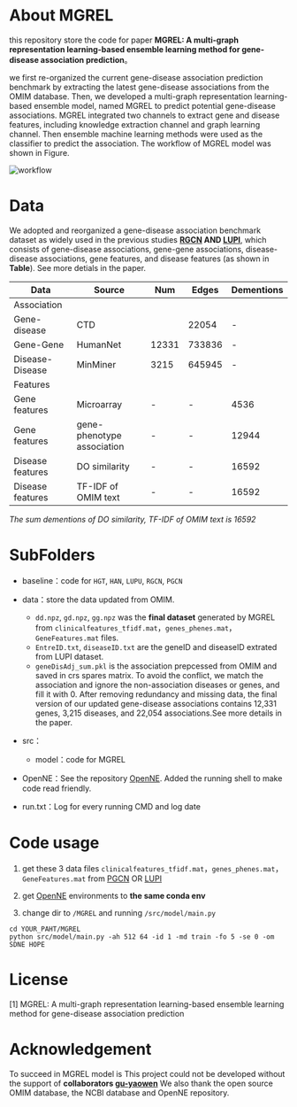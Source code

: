 # About MGREL

this repository store the code for paper **MGREL: A multi-graph representation learning-based ensemble learning method for gene-disease association prediction**。

we first re-organized the current gene-disease association prediction benchmark by extracting the latest gene-disease associations from the OMIM database. Then, we developed a multi-graph representation learning-based ensemble model, named MGREL to predict potential gene-disease associations. MGREL integrated two channels to extract gene and disease features, including knowledge extraction channel and graph learning channel. Then ensemble machine learning methods were used as the classifier to predict the association. The workflow of MGREL model was shown in Figure.

![workflow](https://github.com/ziyang-W/GDML/assert/workflow.png)


# Data

We adopted and reorganized a gene-disease association benchmark dataset as widely used in the previous studies **[RGCN](https://github.com/liyu95/Disease_gene_prioritization_GCN/tree/af763c0ea291406da89edbe92525edb79a03c69a/data_prioritization) AND [LUPI](https://github.com/juanshu30/Disease-Gene-Prioritization-with-Privileged-Information-and-Heteroscedastic-Dropout)**, which consists of gene-disease associations, gene-gene associations, disease-disease associations, gene features, and disease features (as shown in **Table**). See more detials in the paper.

| Data              | Source                     | Num   | Edges  | Dementions |
| ----------------- | -------------------------- | ----- | ------ | ---------- |
| Association       |                            |       |        |            |
| Gene-disease      | CTD                        |       | 22054  | -          |
| Gene-Gene         | HumanNet                   | 12331 | 733836 | -          |
| Disease-Disease   | MinMiner                   | 3215  | 645945 | -          |
| Features          |                            |       |        |            |
| Gene  features    | Microarray                 | -     | -      | 4536       |
| Gene  features    | gene-phenotype association | -     | -      | 12944      |
| Disease  features | DO similarity              | -     | -      | 16592      |
| Disease  features | TF-IDF of OMIM text        | -     | -      | 16592      |

*The sum dementions of DO similarity, TF-IDF of OMIM text is 16592*


# SubFolders

* baseline：code for `HGT`, `HAN`, `LUPU`, `RGCN`, `PGCN`

* data：store the data updated from OMIM.
    * `dd.npz`, `gd.npz`, `gg.npz` was the **final dataset** generated by MGREL from `clinicalfeatures_tfidf.mat`，`genes_phenes.mat`，`GeneFeatures.mat` files. 
    * `EntreID.txt`, `diseaseID.txt` are the geneID and diseaseID extrated from LUPI dataset.
    * `geneDisAdj_sum.pkl` is the association prepcessed from OMIM and saved in crs spares matrix. To avoid the conflict, we match the association and ignore the non-association diseases or genes, and fill it with 0. After removing redundancy and missing data, the final version of our updated gene-disease associations contains 12,331 genes, 3,215 diseases, and 22,054 associations.See more details in the paper.

* src：
    * model：code for MGREL

* OpenNE：See the repository [OpenNE](https://github.com/thunlp/OpenNE). Added the running shell to make code read friendly.

* run.txt：Log for every running CMD and log date

# Code usage

1. get these 3 data files `clinicalfeatures_tfidf.mat`，`genes_phenes.mat`，`GeneFeatures.mat` from [PGCN](https://github.com/liyu95/Disease_gene_prioritization_GCN/tree/af763c0ea291406da89edbe92525edb79a03c69a/data_prioritization) OR [LUPI](https://github.com/juanshu30/Disease-Gene-Prioritization-with-Privileged-Information-and-Heteroscedastic-Dropout)

2. get [OpenNE](https://github.com/thunlp/OpenNE) environments to **the same conda env**

3. change dir to `/MGREL` and running `/src/model/main.py`
```SH
cd YOUR_PAHT/MGREL
python src/model/main.py -ah 512 64 -id 1 -md train -fo 5 -se 0 -om SDNE HOPE
```


# License
[1] MGREL: A multi-graph representation learning-based ensemble learning method for gene-disease association prediction


# Acknowledgement
To succeed in MGREL model is
This project could not be developed without the support of **collaborators [gu-yaowen](https://github.com/gu-yaowen)**
We also thank the open source OMIM database, the NCBI database and OpenNE repository.







